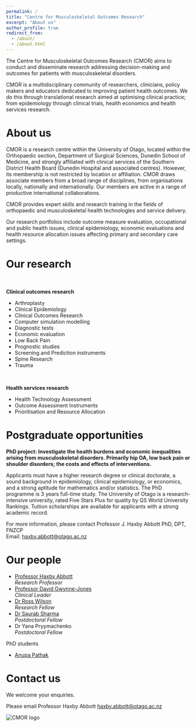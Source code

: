 ```yaml
---
permalink: /
title: "Centre for Musculoskeletal Outcomes Research"
excerpt: "About us"
author_profile: true
redirect_from: 
  - /about/
  - /about.html
---
```


The Centre for Musculoskeletal Outcomes Research (CMOR) aims to conduct and disseminate research addressing decision-making and outcomes for patients with musculoskeletal disorders.

CMOR is a multidisciplinary community of researchers, clinicians, policy makers and educators dedicated to improving patient health outcomes. We do this through translational research aimed at optimising clinical practice; from epidemiology through clinical trials, health economics and health services research.

About us
======
CMOR is a research centre within the University of Otago, located within the Orthopaedic section, Department of Surgical Sciences, Dunedin School of Medicine, and strongly affiliated with clinical services of the Southern District Health Board (Dunedin Hospital and associated centres). However, its membership is not restricted by location or affiliation. CMOR draws associate members from a broad range of disciplines, from organisations locally, nationally and internationally. Our members are active in a range of productive international collaborations.

CMOR provides expert skills and research training in the fields of orthopaedic and musculoskeletal health technologies and service delivery.

Our research portfolios include outcome measure evaluation, occupational and public health issues, clinical epidemiology, economic evaluations and health resource allocation issues affecting primary and secondary care settings.

Our research
======
<br>

**Clinical outcomes research**
* Arthroplasty
* Clinical Epidemiology
* Clinical Outcomes Research
* Computer simulation modelling
* Diagnostic tests
* Economic evaluation
* Low Back Pain
* Prognostic studies
* Screening and Prediction instruments
* Spine Research
* Trauma

<br>

**Health services research**
* Health Technology Assessment
* Outcome Assessment Instruments
* Prioritisation and Resource Allocation

Postgraduate opportunities
======
**PhD project: Investigate the health burdens and economic inequalities arising from musculoskeletal disorders. Primarily hip OA, low back pain or shoulder disorders; the costs and effects of interventions.**

Applicants must have a higher research degree or clinical doctorate, a sound background in epidemiology, clinical epidemiology, or economics, and a strong aptitude for mathematics and/or statistics. The PhD programme is 3 years full-time study. The University of Otago is a research-intensive university, rated Five Stars Plus for quality by QS World University Rankings. Tuition scholarships are available for applicants with a strong academic record.

For more information, please contact Professor J. Haxby Abbott PhD, DPT, FNZCP  
Email: <haxby.abbott@otago.ac.nz>

Our people
======
* [Professor Haxby Abbott](https://www.otago.ac.nz/dsm/people/expertise/profile/?id=797)  
*Research Professor*
* [Professor David Gwynne-Jones](https://www.otago.ac.nz/dsm-surgery/staff/expertise/profile/index.html?id=723)  
*Clinical Leader*
* [Dr Ross Wilson](https://www.otago.ac.nz/medical-school/people/expertise/profile/index.html?id=2457)  
*Research Fellow*
* [Dr Saurab Sharma](https://www.otago.ac.nz/dsm-surgery/staff/expertise/profile/index.html?id=3317)  
*Postdoctoral Fellow*
* Dr Yana Pryymachenko  
*Postdoctoral Fellow*

PhD students
* [Anupa Pathak](https://www.otago.ac.nz/dsm-surgery/staff/expertise/profile/index.html?id=3318)

Contact us
======
We welcome your enquiries.

Please email Professor Haxby Abbott <haxby.abbott@otago.ac.nz>

![CMOR logo](https://www.otago.ac.nz/cs/groups/public/@dsmwebmaster/documents/webcontent/otago692476.jpg)
